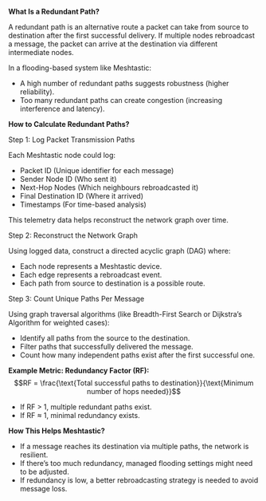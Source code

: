 
**What Is a Redundant Path?**

A redundant path is an alternative route a packet can take from source to destination after the first successful delivery. If multiple nodes rebroadcast a message, the packet can arrive at the destination via different intermediate nodes.

In a flooding-based system like Meshtastic:

- A high number of redundant paths suggests robustness (higher reliability).
- Too many redundant paths can create congestion (increasing interference and latency).

**How to Calculate Redundant Paths?**

Step 1: Log Packet Transmission Paths

Each Meshtastic node could log:

- Packet ID (Unique identifier for each message)
- Sender Node ID (Who sent it)
- Next-Hop Nodes (Which neighbours rebroadcasted it)
- Final Destination ID (Where it arrived)
- Timestamps (For time-based analysis)

This telemetry data helps reconstruct the network graph over time.

Step 2: Reconstruct the Network Graph

Using logged data, construct a directed acyclic graph (DAG) where:

- Each node represents a Meshtastic device.
- Each edge represents a rebroadcast event.
- Each path from source to destination is a possible route.

Step 3: Count Unique Paths Per Message

Using graph traversal algorithms (like Breadth-First Search or Dijkstra’s Algorithm for weighted cases):

- Identify all paths from the source to the destination.
- Filter paths that successfully delivered the message.
- Count how many independent paths exist after the first successful one.

**Example Metric: Redundancy Factor (RF):**
$$RF = \frac{\text{Total successful paths to destination}}{\text{Minimum number of hops needed}}$$

- If RF > 1, multiple redundant paths exist.
- If RF ≈ 1, minimal redundancy exists.


**How This Helps Meshtastic?**

- If a message reaches its destination via multiple paths, the network is resilient.
- If there’s too much redundancy, managed flooding settings might need to be adjusted.
- If redundancy is low, a better rebroadcasting strategy is needed to avoid message loss.

